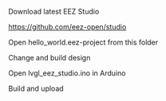 Download latest EEZ Studio

https://github.com/eez-open/studio

Open hello_world.eez-project from this folder 

Change and build design 

Open lvgl_eez_studio.ino in Arduino 

Build and upload
